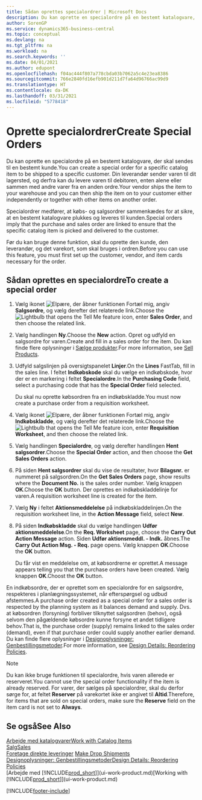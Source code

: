 ```yaml
---
title: Sådan oprettes specialordrer | Microsoft Docs
description: Du kan oprette en specialordre på en bestemt katalogvare, der skal sendes til en bestemt kunde. Din leverandør sender varen til dit lagersted, og derfra kan du levere varen til debitoren, enten alene eller sammen med andre varer fra en anden ordre.
author: SorenGP
ms.service: dynamics365-business-central
ms.topic: conceptual
ms.devlang: na
ms.tgt_pltfrm: na
ms.workload: na
ms.search.keywords: ''
ms.date: 04/01/2021
ms.author: edupont
ms.openlocfilehash: f04ac444f807a778cbda03b7062a5c4e23ea8386
ms.sourcegitcommit: 766e2840fd16efb901d211d7fa64d96766ac99d9
ms.translationtype: HT
ms.contentlocale: da-DK
ms.lasthandoff: 03/31/2021
ms.locfileid: "5778418"
---
```

# <a name="create-special-orders"></a><span data-ttu-id="2ed9f-104">Oprette specialordrer</span><span class="sxs-lookup"><span data-stu-id="2ed9f-104">Create Special Orders</span></span>
<span data-ttu-id="2ed9f-105">Du kan oprette en specialordre på en bestemt katalogvare, der skal sendes til en bestemt kunde.</span><span class="sxs-lookup"><span data-stu-id="2ed9f-105">You can create a special order for a specific catalog item to be shipped to a specific customer.</span></span> <span data-ttu-id="2ed9f-106">Din leverandør sender varen til dit lagersted, og derfra kan du levere varen til debitoren, enten alene eller sammen med andre varer fra en anden ordre.</span><span class="sxs-lookup"><span data-stu-id="2ed9f-106">Your vendor ships the item to your warehouse and you can then ship the item on to your customer either independently or together with other items on another order.</span></span>  

<span data-ttu-id="2ed9f-107">Specialordrer medfører, at købs- og salgsordrer sammenkædes for at sikre, at en bestemt katalogvare plukkes og leveres til kunden.</span><span class="sxs-lookup"><span data-stu-id="2ed9f-107">Special orders imply that the purchase and sales order are linked to ensure that the specific catalog item is picked and delivered to the customer.</span></span>  

<span data-ttu-id="2ed9f-108">Før du kan bruge denne funktion, skal du oprette den kunde, den leverandør, og det varekort, som skal bruges i ordren.</span><span class="sxs-lookup"><span data-stu-id="2ed9f-108">Before you can use this feature, you must first set up the customer, vendor, and item cards necessary for the order.</span></span>  

## <a name="to-create-a-special-order"></a><span data-ttu-id="2ed9f-109">Sådan oprettes en specialordre</span><span class="sxs-lookup"><span data-stu-id="2ed9f-109">To create a special order</span></span>  
1.  <span data-ttu-id="2ed9f-110">Vælg ikonet ![Elpære, der åbner funktionen Fortæl mig](media/ui-search/search_small.png "Fortæl mig, hvad du vil foretage dig"), angiv **Salgsordre**, og vælg derefter det relaterede link.</span><span class="sxs-lookup"><span data-stu-id="2ed9f-110">Choose the ![Lightbulb that opens the Tell Me feature](media/ui-search/search_small.png "Tell me what you want to do") icon, enter **Sales Order**, and then choose the related link.</span></span>  
2. <span data-ttu-id="2ed9f-111">Vælg handlingen **Ny**.</span><span class="sxs-lookup"><span data-stu-id="2ed9f-111">Choose the **New** action.</span></span> <span data-ttu-id="2ed9f-112">Opret og udfyld en  salgsordre for varen.</span><span class="sxs-lookup"><span data-stu-id="2ed9f-112">Create and fill in a  sales order for the item.</span></span> <span data-ttu-id="2ed9f-113">Du kan finde flere oplysninger i [Sælge produkter](sales-how-sell-products.md).</span><span class="sxs-lookup"><span data-stu-id="2ed9f-113">For more information, see [Sell Products](sales-how-sell-products.md).</span></span>
3.  <span data-ttu-id="2ed9f-114">Udfyld salgslinjen på oversigtspanelet **Linjer**.</span><span class="sxs-lookup"><span data-stu-id="2ed9f-114">On the **Lines** FastTab, fill in the sales line.</span></span> <span data-ttu-id="2ed9f-115">I feltet **Indkøbskode** skal du vælge en indkøbskode, hvor der er en markering i feltet **Specialordre**.</span><span class="sxs-lookup"><span data-stu-id="2ed9f-115">In the **Purchasing Code** field, select a purchasing code that has the **Special Order** field selected.</span></span>

    <span data-ttu-id="2ed9f-116">Du skal nu oprette købsordren fra en indkøbskladde.</span><span class="sxs-lookup"><span data-stu-id="2ed9f-116">You must now create a purchase order from a requisition worksheet.</span></span>  
4. <span data-ttu-id="2ed9f-117">Vælg ikonet ![Elpære, der åbner funktionen Fortæl mig](media/ui-search/search_small.png "Fortæl mig, hvad du vil foretage dig"), angiv **Indkøbskladde**, og vælg derefter det relaterede link.</span><span class="sxs-lookup"><span data-stu-id="2ed9f-117">Choose the ![Lightbulb that opens the Tell Me feature](media/ui-search/search_small.png "Tell me what you want to do") icon, enter **Requisition Worksheet**, and then choose the related link.</span></span>  
5. <span data-ttu-id="2ed9f-118">Vælg handlingen **Specialordre**, og vælg derefter handlingen **Hent salgsordrer**.</span><span class="sxs-lookup"><span data-stu-id="2ed9f-118">Choose the **Special Order** action, and then choose the **Get Sales Orders** action.</span></span>  
6.  <span data-ttu-id="2ed9f-119">På siden **Hent salgsordrer** skal du vise de resultater, hvor **Bilagsnr.** er nummeret på salgsordren.</span><span class="sxs-lookup"><span data-stu-id="2ed9f-119">On the **Get Sales Orders** page, show results where the **Document No.** is the sales order number.</span></span> <span data-ttu-id="2ed9f-120">Vælg knappen **OK**.</span><span class="sxs-lookup"><span data-stu-id="2ed9f-120">Choose the **OK** button.</span></span> <span data-ttu-id="2ed9f-121">Der oprettes en indkøbskladdelinje for varen.</span><span class="sxs-lookup"><span data-stu-id="2ed9f-121">A requisition worksheet line is created for the item.</span></span>  
7.  <span data-ttu-id="2ed9f-122">Vælg **Ny** i feltet **Aktionsmeddelelse** på indkøbskladdelinjen.</span><span class="sxs-lookup"><span data-stu-id="2ed9f-122">On the requisition worksheet line, in the **Action Message** field, select **New**.</span></span>  
8.  <span data-ttu-id="2ed9f-123">På siden **Indkøbskladde** skal du vælge handlingen **Udfør aktionsmeddelelse**.</span><span class="sxs-lookup"><span data-stu-id="2ed9f-123">On the **Req. Worksheet** page, choose the **Carry Out Action Message** action.</span></span> <span data-ttu-id="2ed9f-124">Siden **Udfør aktionsmeddl. - Indk.** åbnes.</span><span class="sxs-lookup"><span data-stu-id="2ed9f-124">The **Carry Out Action Msg. - Req.** page opens.</span></span> <span data-ttu-id="2ed9f-125">Vælg knappen **OK**.</span><span class="sxs-lookup"><span data-stu-id="2ed9f-125">Choose the **OK** button.</span></span>  

    <span data-ttu-id="2ed9f-126">Du får vist en meddelelse om, at købsordrerne er oprettet.</span><span class="sxs-lookup"><span data-stu-id="2ed9f-126">A message appears telling you that the purchase orders have been created.</span></span> <span data-ttu-id="2ed9f-127">Vælg knappen **OK**.</span><span class="sxs-lookup"><span data-stu-id="2ed9f-127">Choost the **OK** button.</span></span>  

<span data-ttu-id="2ed9f-128">En indkøbsordre, der er oprettet som en specialordre for en salgsordre, respekteres i planlægningssystemet, når efterspørgsel og udbud afstemmes.</span><span class="sxs-lookup"><span data-stu-id="2ed9f-128">A purchase order created as a special order for a sales order is respected by the planning system as it balances demand and supply.</span></span> <span data-ttu-id="2ed9f-129">Dvs. at købsordren (forsyning) forbliver tilknyttet salgsordren (behov), også selvom den pågældende købsordre kunne forsyne et andet tidligere behov.</span><span class="sxs-lookup"><span data-stu-id="2ed9f-129">That is, the purchase order (supply) remains linked to the sales order (demand), even if that purchase order could supply another earlier demand.</span></span> <span data-ttu-id="2ed9f-130">Du kan finde flere oplysninger i [Designoplysninger: Genbestillingsmetoder](design-details-reservation-order-tracking-and-action-messaging.md).</span><span class="sxs-lookup"><span data-stu-id="2ed9f-130">For more information, see [Design Details: Reordering Policies](design-details-reservation-order-tracking-and-action-messaging.md).</span></span>  

> [!NOTE]  
>  <span data-ttu-id="2ed9f-131">Du kan ikke bruge funktionen til specialordre, hvis varen allerede er reserveret.</span><span class="sxs-lookup"><span data-stu-id="2ed9f-131">You cannot use the special order functionality if the item is already reserved.</span></span> <span data-ttu-id="2ed9f-132">For varer, der sælges på specialordrer, skal du derfor sørge for, at feltet **Reserver** på varekortet ikke er angivet til **Altid**.</span><span class="sxs-lookup"><span data-stu-id="2ed9f-132">Therefore, for items that are sold on special orders, make sure the **Reserve** field on the item card is not set to **Always**.</span></span>  

## <a name="see-also"></a><span data-ttu-id="2ed9f-133">Se også</span><span class="sxs-lookup"><span data-stu-id="2ed9f-133">See Also</span></span>  
[<span data-ttu-id="2ed9f-134">Arbejde med katalogvarer</span><span class="sxs-lookup"><span data-stu-id="2ed9f-134">Work with Catalog Items</span></span>](inventory-how-work-nonstock-items.md)  
[<span data-ttu-id="2ed9f-135">Salg</span><span class="sxs-lookup"><span data-stu-id="2ed9f-135">Sales</span></span>](sales-manage-sales.md)  
<span data-ttu-id="2ed9f-136">[Foretage direkte leveringer](sales-how-drop-shipment.md) </span><span class="sxs-lookup"><span data-stu-id="2ed9f-136">[Make Drop Shipments](sales-how-drop-shipment.md) </span></span>  
[<span data-ttu-id="2ed9f-137">Designoplysninger: Genbestillingsmetoder</span><span class="sxs-lookup"><span data-stu-id="2ed9f-137">Design Details: Reordering Policies</span></span>](design-details-reservation-order-tracking-and-action-messaging.md)  
<span data-ttu-id="2ed9f-138">[Arbejde med [!INCLUDE[prod_short](includes/prod_short.md)]](ui-work-product.md)</span><span class="sxs-lookup"><span data-stu-id="2ed9f-138">[Working with [!INCLUDE[prod_short](includes/prod_short.md)]](ui-work-product.md)</span></span>


[!INCLUDE[footer-include](includes/footer-banner.md)]